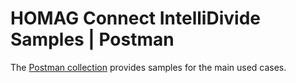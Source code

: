 # HOMAG Connect IntelliDivide Samples | Postman

The [Postman collection](HOMAGConnectIntelliDivide.postman_collection.json) provides samples for the main used cases.